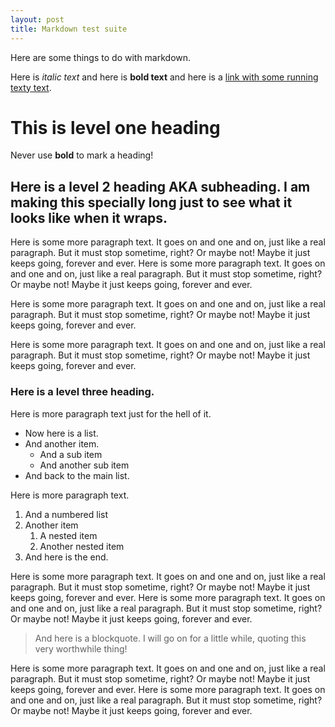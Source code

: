 ```yaml
---
layout: post
title: Markdown test suite
---
```


Here are some things to do with markdown.

Here is *italic text* and here is **bold text** and here is a [link with some running texty text](https://apro-interfaith.github.io/apro/). 

# This is level one heading

Never use **bold** to mark a heading! 

## Here is a level 2 heading AKA subheading. I am making this specially long just to see what it looks like when it wraps.

Here is some more paragraph text. It goes on and one and on, just like a real paragraph. But it must stop sometime, right? Or maybe not! Maybe it just keeps going, forever and ever. Here is some more paragraph text. It goes on and one and on, just like a real paragraph. But it must stop sometime, right? Or maybe not! Maybe it just keeps going, forever and ever.

Here is some more paragraph text. It goes on and one and on, just like a real paragraph. But it must stop sometime, right? Or maybe not! Maybe it just keeps going, forever and ever.

Here is some more paragraph text. It goes on and one and on, just like a real paragraph. But it must stop sometime, right? Or maybe not! Maybe it just keeps going, forever and ever.

### Here is a level three heading. 

Here is more paragraph text just for the hell of it.

- Now here is a list.
- And another item.
  - And a sub item
  - And another sub item
- And back to the main list.

Here is more paragraph text.

1. And a numbered list
1. Another item
   1. A nested item
   1. Another nested item
1. And here is the end.

Here is some more paragraph text. It goes on and one and on, just like a real paragraph. But it must stop sometime, right? Or maybe not! Maybe it just keeps going, forever and ever. Here is some more paragraph text. It goes on and one and on, just like a real paragraph. But it must stop sometime, right? Or maybe not! Maybe it just keeps going, forever and ever.

> And here is a blockquote. I will go on for a little while, quoting this very worthwhile thing!

Here is some more paragraph text. It goes on and one and on, just like a real paragraph. But it must stop sometime, right? Or maybe not! Maybe it just keeps going, forever and ever. Here is some more paragraph text. It goes on and one and on, just like a real paragraph. But it must stop sometime, right? Or maybe not! Maybe it just keeps going, forever and ever.


